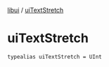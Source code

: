 [libui](README.md) / [uiTextStretch](ui-text-stretch.md)

# uiTextStretch

`typealias uiTextStretch = UInt`

